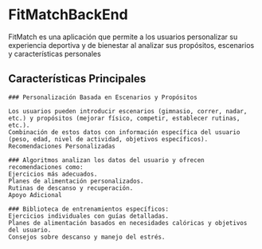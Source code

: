 # FitMatchBackEnd
FitMatch es una aplicación que permite a los usuarios personalizar su experiencia deportiva y de bienestar al analizar sus propósitos, escenarios y características personales
  ## Características Principales
    ### Personalización Basada en Escenarios y Propósitos
    
    Los usuarios pueden introducir escenarios (gimnasio, correr, nadar, etc.) y propósitos (mejorar físico, competir, establecer rutinas, etc.).
    Combinación de estos datos con información específica del usuario (peso, edad, nivel de actividad, objetivos específicos).
    Recomendaciones Personalizadas
    
    ### Algoritmos analizan los datos del usuario y ofrecen recomendaciones como:
    Ejercicios más adecuados.
    Planes de alimentación personalizados.
    Rutinas de descanso y recuperación.
    Apoyo Adicional
    
    ### Biblioteca de entrenamientos específicos:
    Ejercicios individuales con guías detalladas.
    Planes de alimentación basados en necesidades calóricas y objetivos del usuario.
    Consejos sobre descanso y manejo del estrés.
